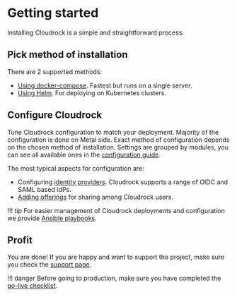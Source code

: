 # Getting started

Installing Cloudrock is a simple and straightforward process.

## Pick method of installation

There are 2 supported methods:

- [Using docker-compose](admin-guide/deployment/docker-compose.md). Fastest but runs on a single server.
- [Using Helm](admin-guide/deployment/helm/index.md). For deploying on Kubernetes clusters.

## Configure Cloudrock

Tune Cloudrock configuration to match your deployment. Majority of the configuration is done on Metal side.
Exact method of configuration depends on the chosen method of installation.
Settings are grouped by modules, you can see all available ones in
the [configuration guide](admin-guide/metal-configuration/configuration-guide.md).

The most typical aspects for configuration are:

- Configuring [identity providers](admin-guide/identities/summary.md). Cloudrock supports a range of OIDC and SAML based IdPs.
- [Adding offerings](admin-guide/providers/adding-an-offering.md) for sharing among Cloudrock users.

!!! tip
    For easier management of Cloudrock deployments and configuration we
    provide [Ansible playbooks](admin-guide/managing-with-ansible.md).

## Profit

You are done! If you are happy and want to support the project, make sure you check the [support page](about/support.md).

!!! danger
    Before going to production, make sure you have completed
    the [go-live checklist](admin-guide/checklist-for-production.md).
